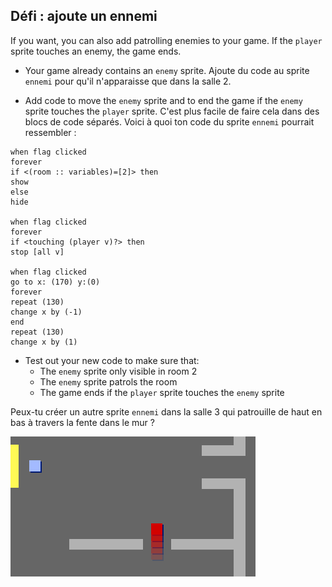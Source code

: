 ## Défi : ajoute un ennemi

If you want, you can also add patrolling enemies to your game. If the `player` sprite touches an enemy, the game ends.

+ Your game already contains an `enemy` sprite. Ajoute du code au sprite `ennemi` pour qu'il n'apparaisse que dans la salle 2.

+ Add code to move the `enemy` sprite and to end the game if the `enemy` sprite touches the `player` sprite. C'est plus facile de faire cela dans des blocs de code séparés. Voici à quoi ton code du sprite `ennemi` pourrait ressembler :

```blocks3
when flag clicked
forever
if <(room :: variables)=[2]> then
show
else
hide

when flag clicked
forever
if <touching (player v)?> then
stop [all v]

when flag clicked
go to x: (170) y:(0)
forever
repeat (130)
change x by (-1)
end
repeat (130)
change x by (1)
```

+ Test out your new code to make sure that: 
    + The `enemy` sprite only visible in room 2
    + The `enemy` sprite patrols the room
    + The game ends if the `player` sprite touches the `enemy` sprite

Peux-tu créer un autre sprite `ennemi` dans la salle 3 qui patrouille de haut en bas à travers la fente dans le mur ?

![capture d’écran](images/world-enemy2.png)